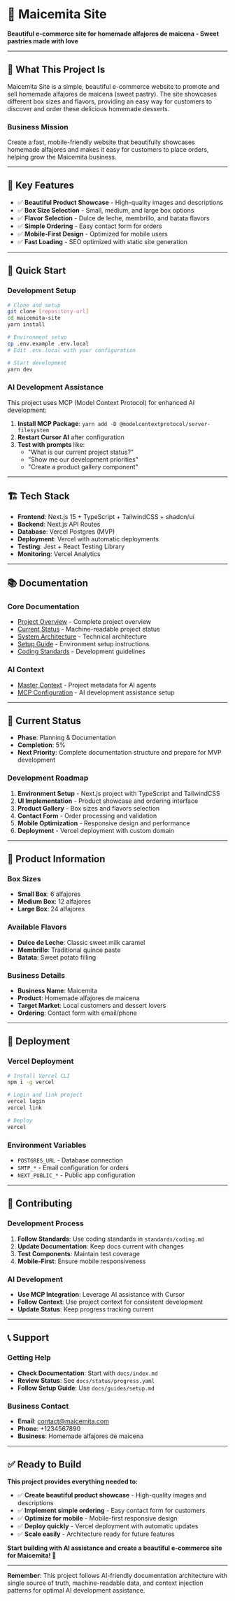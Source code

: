 # 🧁 Maicemita Site

**Beautiful e-commerce site for homemade alfajores de maicena - Sweet pastries made with love**

---

## 🎯 **What This Project Is**

Maicemita Site is a simple, beautiful e-commerce website to promote and sell homemade alfajores de maicena (sweet pastry). The site showcases different box sizes and flavors, providing an easy way for customers to discover and order these delicious homemade desserts.

### **Business Mission**
Create a fast, mobile-friendly website that beautifully showcases homemade alfajores and makes it easy for customers to place orders, helping grow the Maicemita business.

---

## 🌟 **Key Features**

- ✅ **Beautiful Product Showcase** - High-quality images and descriptions
- ✅ **Box Size Selection** - Small, medium, and large box options
- ✅ **Flavor Selection** - Dulce de leche, membrillo, and batata flavors
- ✅ **Simple Ordering** - Easy contact form for orders
- ✅ **Mobile-First Design** - Optimized for mobile users
- ✅ **Fast Loading** - SEO optimized with static site generation

---

## 🚀 **Quick Start**

### **Development Setup**
```bash
# Clone and setup
git clone [repository-url]
cd maicemita-site
yarn install

# Environment setup
cp .env.example .env.local
# Edit .env.local with your configuration

# Start development
yarn dev
```

### **AI Development Assistance**
This project uses MCP (Model Context Protocol) for enhanced AI development:

1. **Install MCP Package**: `yarn add -D @modelcontextprotocol/server-filesystem`
2. **Restart Cursor AI** after configuration
3. **Test with prompts** like:
   - "What is our current project status?"
   - "Show me our development priorities"
   - "Create a product gallery component"

---

## 🏗️ **Tech Stack**

- **Frontend**: Next.js 15 + TypeScript + TailwindCSS + shadcn/ui
- **Backend**: Next.js API Routes
- **Database**: Vercel Postgres (MVP)
- **Deployment**: Vercel with automatic deployments
- **Testing**: Jest + React Testing Library
- **Monitoring**: Vercel Analytics

---

## 📚 **Documentation**

### **Core Documentation**
- [Project Overview](docs/index.md) - Complete project overview
- [Current Status](docs/status/progress.yaml) - Machine-readable project status
- [System Architecture](docs/architecture/overview.md) - Technical architecture
- [Setup Guide](docs/guides/setup.md) - Environment setup instructions
- [Coding Standards](standards/coding.md) - Development guidelines

### **AI Context**
- [Master Context](.ai/context.yaml) - Project metadata for AI agents
- [MCP Configuration](.cursor/mcp.json) - AI development assistance setup

---

## 🎯 **Current Status**

- **Phase**: Planning & Documentation
- **Completion**: 5%
- **Next Priority**: Complete documentation structure and prepare for MVP development

### **Development Roadmap**
1. **Environment Setup** - Next.js project with TypeScript and TailwindCSS
2. **UI Implementation** - Product showcase and ordering interface
3. **Product Gallery** - Box sizes and flavors selection
4. **Contact Form** - Order processing and validation
5. **Mobile Optimization** - Responsive design and performance
6. **Deployment** - Vercel deployment with custom domain

---

## 🧁 **Product Information**

### **Box Sizes**
- **Small Box**: 6 alfajores
- **Medium Box**: 12 alfajores  
- **Large Box**: 24 alfajores

### **Available Flavors**
- **Dulce de Leche**: Classic sweet milk caramel
- **Membrillo**: Traditional quince paste
- **Batata**: Sweet potato filling

### **Business Details**
- **Business Name**: Maicemita
- **Product**: Homemade alfajores de maicena
- **Target Market**: Local customers and dessert lovers
- **Ordering**: Contact form with email/phone

---

## 🚀 **Deployment**

### **Vercel Deployment**
```bash
# Install Vercel CLI
npm i -g vercel

# Login and link project
vercel login
vercel link

# Deploy
vercel
```

### **Environment Variables**
- `POSTGRES_URL` - Database connection
- `SMTP_*` - Email configuration for orders
- `NEXT_PUBLIC_*` - Public app configuration

---

## 🤝 **Contributing**

### **Development Process**
1. **Follow Standards**: Use coding standards in `standards/coding.md`
2. **Update Documentation**: Keep docs current with changes
3. **Test Components**: Maintain test coverage
4. **Mobile-First**: Ensure mobile responsiveness

### **AI Development**
- **Use MCP Integration**: Leverage AI assistance with Cursor
- **Follow Context**: Use project context for consistent development
- **Update Status**: Keep progress tracking current

---

## 📞 **Support**

### **Getting Help**
- **Check Documentation**: Start with `docs/index.md`
- **Review Status**: See `docs/status/progress.yaml`
- **Follow Setup Guide**: Use `docs/guides/setup.md`

### **Business Contact**
- **Email**: contact@maicemita.com
- **Phone**: +1234567890
- **Business**: Homemade alfajores de maicena

---

## ✅ **Ready to Build**

**This project provides everything needed to:**
- ✅ **Create beautiful product showcase** - High-quality images and descriptions
- ✅ **Implement simple ordering** - Easy contact form for customers
- ✅ **Optimize for mobile** - Mobile-first responsive design
- ✅ **Deploy quickly** - Vercel deployment with automatic updates
- ✅ **Scale easily** - Architecture ready for future features

**Start building with AI assistance and create a beautiful e-commerce site for Maicemita! 🧁**

---

**Remember**: This project follows AI-friendly documentation architecture with single source of truth, machine-readable data, and context injection patterns for optimal AI development assistance.
